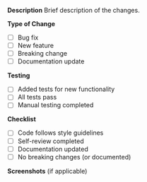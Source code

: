 **Description**
Brief description of the changes.

**Type of Change**

- [ ] Bug fix
- [ ] New feature
- [ ] Breaking change
- [ ] Documentation update

**Testing**

- [ ] Added tests for new functionality
- [ ] All tests pass
- [ ] Manual testing completed

**Checklist**

- [ ] Code follows style guidelines
- [ ] Self-review completed
- [ ] Documentation updated
- [ ] No breaking changes (or documented)

**Screenshots** (if applicable)
